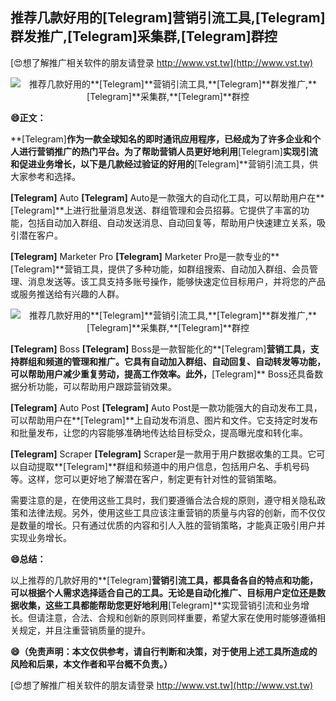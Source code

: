## **推荐几款好用的**[Telegram]**营销引流工具,**[Telegram]**群发推广,**[Telegram]**采集群,**[Telegram]**群控**

[😍想了解推广相关软件的朋友请登录 http://www.vst.tw](http://www.vst.tw)

 <center><img src="https://vst.tw/MP4/tuiguang/png/8.png" alt="推荐几款好用的**[Telegram]**营销引流工具,**[Telegram]**群发推广,**[Telegram]**采集群,**[Telegram]**群控"></center>

**😄正文：**

**[Telegram]**作为一款全球知名的即时通讯应用程序，已经成为了许多企业和个人进行营销推广的热门平台。为了帮助营销人员更好地利用**[Telegram]**实现引流和促进业务增长，以下是几款经过验证的好用的**[Telegram]**营销引流工具，供大家参考和选择。

**[Telegram]** Auto
**[Telegram]** Auto是一款强大的自动化工具，可以帮助用户在**[Telegram]**上进行批量消息发送、群组管理和会员招募。它提供了丰富的功能，包括自动加入群组、自动发送消息、自动回复等，帮助用户快速建立关系，吸引潜在客户。

**[Telegram]** Marketer Pro
**[Telegram]** Marketer Pro是一款专业的**[Telegram]**营销工具，提供了多种功能，如群组搜索、自动加入群组、会员管理、消息发送等。该工具支持多账号操作，能够快速定位目标用户，并将您的产品或服务推送给有兴趣的人群。

 <center><img src="https://vst.tw/MP4/tuiguang/png/0.png" alt="推荐几款好用的**[Telegram]**营销引流工具,**[Telegram]**群发推广,**[Telegram]**采集群,**[Telegram]**群控"></center>

**[Telegram]** Boss
**[Telegram]** Boss是一款智能化的**[Telegram]**营销工具，支持群组和频道的管理和推广。它具有自动加入群组、自动回复、自动转发等功能，可以帮助用户减少重复劳动，提高工作效率。此外，**[Telegram]** Boss还具备数据分析功能，可以帮助用户跟踪营销效果。

**[Telegram]** Auto Post
**[Telegram]** Auto Post是一款功能强大的自动发布工具，可以帮助用户在**[Telegram]**上自动发布消息、图片和文件。它支持定时发布和批量发布，让您的内容能够准确地传达给目标受众，提高曝光度和转化率。

**[Telegram]** Scraper
**[Telegram]** Scraper是一款用于用户数据收集的工具。它可以自动提取**[Telegram]**群组和频道中的用户信息，包括用户名、手机号码等。这样，您可以更好地了解潜在客户，制定更有针对性的营销策略。

需要注意的是，在使用这些工具时，我们要遵循合法合规的原则，遵守相关隐私政策和法律法规。另外，使用这些工具应该注重营销的质量与内容的创新，而不仅仅是数量的增长。只有通过优质的内容和引人入胜的营销策略，才能真正吸引用户并实现业务增长。

**😄总结：**

以上推荐的几款好用的**[Telegram]**营销引流工具，都具备各自的特点和功能，可以根据个人需求选择适合自己的工具。无论是自动化推广、目标用户定位还是数据收集，这些工具都能帮助您更好地利用**[Telegram]**实现营销引流和业务增长。但请注意，合法、合规和创新的原则同样重要，希望大家在使用时能够遵循相关规定，并且注重营销质量的提升。

**😄（免责声明：本文仅供参考，请自行判断和决策，对于使用上述工具所造成的风险和后果，本文作者和平台概不负责。）**

[😍想了解推广相关软件的朋友请登录 http://www.vst.tw](http://www.vst.tw)



